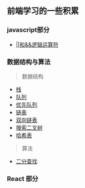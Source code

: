 ## 前端学习的一些积累

### javascript部分
 - [||和&&逻辑运算符](https://github.com/Luefeng/front-end-course/blob/master/javascript/%E9%80%BB%E8%BE%91%E8%BF%90%E7%AE%97%E7%AC%A6.md)
### 数据结构与算法
> 数据结构

- [栈](https://github.com/Luefeng/front-end-course/blob/master/%E6%95%B0%E6%8D%AE%E7%BB%93%E6%9E%84/stack.js)
- [队列](https://github.com/Luefeng/front-end-course/blob/master/%E6%95%B0%E6%8D%AE%E7%BB%93%E6%9E%84/queue.js)
- [优先队列](https://github.com/Luefeng/front-end-course/blob/master/%E6%95%B0%E6%8D%AE%E7%BB%93%E6%9E%84/PriorityQueue.js)
- [链表](https://github.com/Luefeng/front-end-course/blob/master/%E6%95%B0%E6%8D%AE%E7%BB%93%E6%9E%84/linkList.js)
- [双向链表](https://github.com/Luefeng/front-end-course/blob/master/%E6%95%B0%E6%8D%AE%E7%BB%93%E6%9E%84/doublyLinkList.js)
- [搜索二叉树](https://github.com/Luefeng/front-end-course/blob/master/%E6%95%B0%E6%8D%AE%E7%BB%93%E6%9E%84/binarySearchTree.js)
- [哈希表](https://github.com/Luefeng/front-end-course/blob/master/%E6%95%B0%E6%8D%AE%E7%BB%93%E6%9E%84/hashTable.js)

> 算法
 
 - [二分查找](https://github.com/Luefeng/front-end-course/blob/master/%E6%95%B0%E6%8D%AE%E7%BB%93%E6%9E%84/%E4%BA%8C%E5%88%86%E6%9F%A5%E6%89%BE.md)
 
### React 部分
